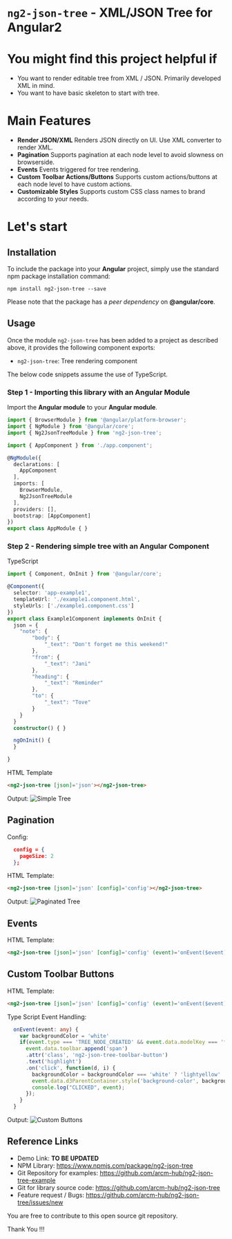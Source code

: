 # `ng2-json-tree` - XML/JSON Tree for Angular2

# You might find this project helpful if
- You want to render editable tree from XML / JSON. Primarily developed XML in mind.
- You want to have basic skeleton to start with tree.

# Main Features
- **Render JSON/XML** Renders JSON directly on UI. Use XML converter to render XML.
- **Pagination** Supports pagination at each node level to avoid slowness on browserside.
- **Events** Events triggered for tree rendering.
- **Custom Toolbar Actions/Buttons** Supports custom actions/buttons at each node level to have custom actions.
- **Customizable Styles** Supports custom CSS class names to brand according to your needs.

# Let's start

## Installation

To include the package into your **Angular** project, simply use the standard npm package installation command:

```
npm install ng2-json-tree --save
```

Please note that the package has a _peer dependency_ on **@angular/core**.

## Usage

Once the module `ng2-json-tree` has been added to a project as described above, it provides the following component exports:

* `ng2-json-tree`: Tree rendering component

The below code snippets assume the use of TypeScript.

### Step 1 - Importing this library with an Angular Module

Import the **Angular module** to your **Angular module**.

```ts
import { BrowserModule } from '@angular/platform-browser';
import { NgModule } from '@angular/core';
import { Ng2JsonTreeModule } from 'ng2-json-tree';

import { AppComponent } from './app.component';

@NgModule({
  declarations: [
    AppComponent
  ],
  imports: [
    BrowserModule,
    Ng2JsonTreeModule
  ],
  providers: [],
  bootstrap: [AppComponent]
})
export class AppModule { }
```

### Step 2 - Rendering simple tree with an Angular Component


TypeScript
```ts
import { Component, OnInit } from '@angular/core';

@Component({
  selector: 'app-example1',
  templateUrl: './example1.component.html',
  styleUrls: ['./example1.component.css']
})
export class Example1Component implements OnInit {
  json = {
    "note": {
        "body": {
            "_text": "Don't forget me this weekend!"
        },
        "from": {
            "_text": "Jani"
        },
        "heading": {
            "_text": "Reminder"
        },
        "to": {
            "_text": "Tove"
        }
    }
  }
  constructor() { }

  ngOnInit() {
  }

}
```

HTML Template
```html
<ng2-json-tree [json]='json'></ng2-json-tree>
```
Output:
![Simple Tree](img/simple-tree.png)


## Pagination

Config:
```json
  config = {
    pageSize: 2
  };
```

HTML Template:
```html
<ng2-json-tree [json]='json' [config]='config'></ng2-json-tree>
```

Output:
![Paginated Tree](img/paginated-tree.png)


## Events
HTML Template:
```html
<ng2-json-tree [json]='json' [config]='config' (event)='onEvent($event)'></ng2-json-tree>
```

## Custom Toolbar Buttons

HTML Template:
```html
<ng2-json-tree [json]='json' [config]='config' (event)='onEvent($event)'></ng2-json-tree>
```

Type Script Event Handling:
```ts
  onEvent(event: any) {
    var backgroundColor = 'white'
    if(event.type === 'TREE_NODE_CREATED' && event.data.modelKey === 'food') {
      event.data.toolbar.append('span')
      .attr('class', 'ng2-json-tree-toolbar-button')
      .text('highlight')
      .on('click', function(d, i) {
        backgroundColor = backgroundColor === 'white' ? 'lightyellow' : 'white';
        event.data.d3ParentContainer.style('background-color', backgroundColor);
        console.log("CLICKED", event);
      });
    }
  }
```

Output:
![Custom Buttons](img/custom-buttons.png)

## Reference Links

* Demo Link: **TO BE UPDATED**
* NPM Library: https://www.npmjs.com/package/ng2-json-tree
* Git Repository for examples: https://github.com/arcm-hub/ng2-json-tree-example
* Git for library source code: https://github.com/arcm-hub/ng2-json-tree
* Feature request / Bugs: https://github.com/arcm-hub/ng2-json-tree/issues/new

You are free to contribute to this open source git repository. 

Thank You !!!